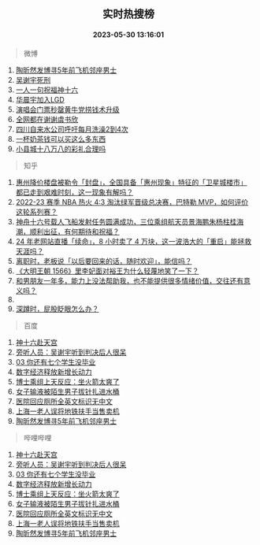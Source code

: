 <div align="center"><h2>实时热搜榜</h2><h4>2023-05-30 13:16:01</h4></div>

> 微博  

1. [陶昕然发博寻5年前飞机邻座男士](https://s.weibo.com/weibo?q=%23%E9%99%B6%E6%98%95%E7%84%B6%E5%8F%91%E5%8D%9A%E5%AF%BB5%E5%B9%B4%E5%89%8D%E9%A3%9E%E6%9C%BA%E9%82%BB%E5%BA%A7%E7%94%B7%E5%A3%AB%23&t=31&band_rank=1&Refer=top)<br />
2. [吴谢宇死刑](https://s.weibo.com/weibo?q=%23%E5%90%B4%E8%B0%A2%E5%AE%87%E6%AD%BB%E5%88%91%23&t=31&band_rank=2&Refer=top)<br />
3. [一人一句祝福神十六](https://s.weibo.com/weibo?q=%23%E4%B8%80%E4%BA%BA%E4%B8%80%E5%8F%A5%E7%A5%9D%E7%A6%8F%E7%A5%9E%E5%8D%81%E5%85%AD%23&t=31&band_rank=3&Refer=top)<br />
4. [华晨宇加入LGD](https://s.weibo.com/weibo?q=%23%E5%8D%8E%E6%99%A8%E5%AE%87%E5%8A%A0%E5%85%A5LGD%23&t=31&band_rank=4&Refer=top)<br />
5. [演唱会门票秒罄黄牛党捞钱术升级](https://s.weibo.com/weibo?q=%23%E6%BC%94%E5%94%B1%E4%BC%9A%E9%97%A8%E7%A5%A8%E7%A7%92%E7%BD%84%E9%BB%84%E7%89%9B%E5%85%9A%E6%8D%9E%E9%92%B1%E6%9C%AF%E5%8D%87%E7%BA%A7%23&t=31&band_rank=5&Refer=top)<br />
6. [全网都在谢谢虞书欣](https://s.weibo.com/weibo?q=%23%E5%85%A8%E7%BD%91%E9%83%BD%E5%9C%A8%E8%B0%A2%E8%B0%A2%E8%99%9E%E4%B9%A6%E6%AC%A3%23&t=31&band_rank=6&Refer=top)<br />
7. [四川自来水公司呼吁每月洗澡2到4次](https://s.weibo.com/weibo?q=%23%E5%9B%9B%E5%B7%9D%E8%87%AA%E6%9D%A5%E6%B0%B4%E5%85%AC%E5%8F%B8%E5%91%BC%E5%90%81%E6%AF%8F%E6%9C%88%E6%B4%97%E6%BE%A12%E5%88%B04%E6%AC%A1%23&t=31&band_rank=7&Refer=top)<br />
8. [一杯奶茶钱可以买这么多东西](https://s.weibo.com/weibo?q=%E4%B8%80%E6%9D%AF%E5%A5%B6%E8%8C%B6%E9%92%B1%E5%8F%AF%E4%BB%A5%E4%B9%B0%E8%BF%99%E4%B9%88%E5%A4%9A%E4%B8%9C%E8%A5%BF&t=31&band_rank=8&Refer=top)<br />
9. [小县城十八万八的彩礼合理吗](https://s.weibo.com/weibo?q=%23%E5%B0%8F%E5%8E%BF%E5%9F%8E%E5%8D%81%E5%85%AB%E4%B8%87%E5%85%AB%E7%9A%84%E5%BD%A9%E7%A4%BC%E5%90%88%E7%90%86%E5%90%97%23&t=31&band_rank=9&Refer=top)<br />

> 知乎  

1. [惠州降价楼盘被勒令「封盘」，全国具备「惠州现象」特征的「卫星城楼市」都已走到艰难时刻，这一现象有解吗？](https://www.zhihu.com/question/603631902)<br />
2. [2022-23 赛季 NBA 热火 4:3 淘汰绿军晋级总决赛，巴特勒 MVP，如何评价这轮系列赛？](https://www.zhihu.com/question/603776364)<br />
3. [神舟十六号载人飞船发射任务圆满成功，三位乘组航天员景海鹏朱杨柱桂海潮，顺利出征，有何期待和祝福？](https://www.zhihu.com/question/601725007)<br />
4. [24 年老网站直播「续命」，8 小时卖了 4 万块，这一波浩大的「重启」能拯救天涯吗？](https://www.zhihu.com/question/603776523)<br />
5. [离职时，老板说「以后要回来的话，随时欢迎」，能信吗？](https://www.zhihu.com/question/593757199)<br />
6. [《大明王朝 1566》里李妃面对裕王为什么轻蔑地笑了一下？](https://www.zhihu.com/question/603494099)<br />
7. [和男朋友一年多，能力上没法帮助我，也不能提供很多情绪价值，交往还有意义吗？](https://www.zhihu.com/question/600477983)<br />
8. []()<br />
9. [深蹲时，屁股眨眼怎么办？](https://www.zhihu.com/question/598679072)<br />

> 百度  

1. [神十六赴天宫](https://www.baidu.com/s?wd=%E7%A5%9E%E5%8D%81%E5%85%AD%E8%B5%B4%E5%A4%A9%E5%AE%AB&sa=fyb_news&rsv_dl=fyb_news)<br />
2. [旁听人员：吴谢宇听到判决后人很呆](https://www.baidu.com/s?wd=%E6%97%81%E5%90%AC%E4%BA%BA%E5%91%98%EF%BC%9A%E5%90%B4%E8%B0%A2%E5%AE%87%E5%90%AC%E5%88%B0%E5%88%A4%E5%86%B3%E5%90%8E%E4%BA%BA%E5%BE%88%E5%91%86&sa=fyb_news&rsv_dl=fyb_news)<br />
3. [03 你还有七个学生没毕业](https://www.baidu.com/s?wd=03+%E4%BD%A0%E8%BF%98%E6%9C%89%E4%B8%83%E4%B8%AA%E5%AD%A6%E7%94%9F%E6%B2%A1%E6%AF%95%E4%B8%9A&sa=fyb_news&rsv_dl=fyb_news)<br />
4. [数字经济释放新增长动力](https://www.baidu.com/s?wd=%E6%95%B0%E5%AD%97%E7%BB%8F%E6%B5%8E%E9%87%8A%E6%94%BE%E6%96%B0%E5%A2%9E%E9%95%BF%E5%8A%A8%E5%8A%9B&sa=fyb_news&rsv_dl=fyb_news)<br />
5. [博士乘组上天反应：坐火箭太爽了](https://www.baidu.com/s?wd=%E5%8D%9A%E5%A3%AB%E4%B9%98%E7%BB%84%E4%B8%8A%E5%A4%A9%E5%8F%8D%E5%BA%94%EF%BC%9A%E5%9D%90%E7%81%AB%E7%AE%AD%E5%A4%AA%E7%88%BD%E4%BA%86&sa=fyb_news&rsv_dl=fyb_news)<br />
6. [女子输液被陌生男子拔针扎进水桶](https://www.baidu.com/s?wd=%E5%A5%B3%E5%AD%90%E8%BE%93%E6%B6%B2%E8%A2%AB%E9%99%8C%E7%94%9F%E7%94%B7%E5%AD%90%E6%8B%94%E9%92%88%E6%89%8E%E8%BF%9B%E6%B0%B4%E6%A1%B6&sa=fyb_news&rsv_dl=fyb_news)<br />
7. [医院回应厕所全英文标识无中文](https://www.baidu.com/s?wd=%E5%8C%BB%E9%99%A2%E5%9B%9E%E5%BA%94%E5%8E%95%E6%89%80%E5%85%A8%E8%8B%B1%E6%96%87%E6%A0%87%E8%AF%86%E6%97%A0%E4%B8%AD%E6%96%87&sa=fyb_news&rsv_dl=fyb_news)<br />
8. [上海一老人误将地铁扶手当售卖机](https://www.baidu.com/s?wd=%E4%B8%8A%E6%B5%B7%E4%B8%80%E8%80%81%E4%BA%BA%E8%AF%AF%E5%B0%86%E5%9C%B0%E9%93%81%E6%89%B6%E6%89%8B%E5%BD%93%E5%94%AE%E5%8D%96%E6%9C%BA&sa=fyb_news&rsv_dl=fyb_news)<br />
9. [陶昕然发博寻5年前飞机邻座男士](https://www.baidu.com/s?wd=%E9%99%B6%E6%98%95%E7%84%B6%E5%8F%91%E5%8D%9A%E5%AF%BB5%E5%B9%B4%E5%89%8D%E9%A3%9E%E6%9C%BA%E9%82%BB%E5%BA%A7%E7%94%B7%E5%A3%AB&sa=fyb_news&rsv_dl=fyb_news)<br />

> 哔哩哔哩  

1. [神十六赴天宫](https://www.baidu.com/s?wd=%E7%A5%9E%E5%8D%81%E5%85%AD%E8%B5%B4%E5%A4%A9%E5%AE%AB&sa=fyb_news&rsv_dl=fyb_news)<br />
2. [旁听人员：吴谢宇听到判决后人很呆](https://www.baidu.com/s?wd=%E6%97%81%E5%90%AC%E4%BA%BA%E5%91%98%EF%BC%9A%E5%90%B4%E8%B0%A2%E5%AE%87%E5%90%AC%E5%88%B0%E5%88%A4%E5%86%B3%E5%90%8E%E4%BA%BA%E5%BE%88%E5%91%86&sa=fyb_news&rsv_dl=fyb_news)<br />
3. [03 你还有七个学生没毕业](https://www.baidu.com/s?wd=03+%E4%BD%A0%E8%BF%98%E6%9C%89%E4%B8%83%E4%B8%AA%E5%AD%A6%E7%94%9F%E6%B2%A1%E6%AF%95%E4%B8%9A&sa=fyb_news&rsv_dl=fyb_news)<br />
4. [数字经济释放新增长动力](https://www.baidu.com/s?wd=%E6%95%B0%E5%AD%97%E7%BB%8F%E6%B5%8E%E9%87%8A%E6%94%BE%E6%96%B0%E5%A2%9E%E9%95%BF%E5%8A%A8%E5%8A%9B&sa=fyb_news&rsv_dl=fyb_news)<br />
5. [博士乘组上天反应：坐火箭太爽了](https://www.baidu.com/s?wd=%E5%8D%9A%E5%A3%AB%E4%B9%98%E7%BB%84%E4%B8%8A%E5%A4%A9%E5%8F%8D%E5%BA%94%EF%BC%9A%E5%9D%90%E7%81%AB%E7%AE%AD%E5%A4%AA%E7%88%BD%E4%BA%86&sa=fyb_news&rsv_dl=fyb_news)<br />
6. [女子输液被陌生男子拔针扎进水桶](https://www.baidu.com/s?wd=%E5%A5%B3%E5%AD%90%E8%BE%93%E6%B6%B2%E8%A2%AB%E9%99%8C%E7%94%9F%E7%94%B7%E5%AD%90%E6%8B%94%E9%92%88%E6%89%8E%E8%BF%9B%E6%B0%B4%E6%A1%B6&sa=fyb_news&rsv_dl=fyb_news)<br />
7. [医院回应厕所全英文标识无中文](https://www.baidu.com/s?wd=%E5%8C%BB%E9%99%A2%E5%9B%9E%E5%BA%94%E5%8E%95%E6%89%80%E5%85%A8%E8%8B%B1%E6%96%87%E6%A0%87%E8%AF%86%E6%97%A0%E4%B8%AD%E6%96%87&sa=fyb_news&rsv_dl=fyb_news)<br />
8. [上海一老人误将地铁扶手当售卖机](https://www.baidu.com/s?wd=%E4%B8%8A%E6%B5%B7%E4%B8%80%E8%80%81%E4%BA%BA%E8%AF%AF%E5%B0%86%E5%9C%B0%E9%93%81%E6%89%B6%E6%89%8B%E5%BD%93%E5%94%AE%E5%8D%96%E6%9C%BA&sa=fyb_news&rsv_dl=fyb_news)<br />
9. [陶昕然发博寻5年前飞机邻座男士](https://www.baidu.com/s?wd=%E9%99%B6%E6%98%95%E7%84%B6%E5%8F%91%E5%8D%9A%E5%AF%BB5%E5%B9%B4%E5%89%8D%E9%A3%9E%E6%9C%BA%E9%82%BB%E5%BA%A7%E7%94%B7%E5%A3%AB&sa=fyb_news&rsv_dl=fyb_news)<br />
